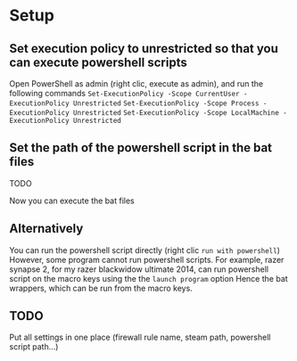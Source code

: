 # Setup

## Set execution policy to unrestricted so that you can execute powershell scripts
Open PowerShell as admin (right clic, execute as admin), and run the following commands
`Set-ExecutionPolicy -Scope CurrentUser -ExecutionPolicy Unrestricted`
`Set-ExecutionPolicy -Scope Process -ExecutionPolicy Unrestricted`
`Set-ExecutionPolicy -Scope LocalMachine -ExecutionPolicy Unrestricted`

## Set the path of the powershell script in the bat files

TODO


Now you can execute the bat files 

## Alternatively
You can run  the powershell script directly (right clic `run with powershell`)
However, some program cannot run powershell scripts.
For example, razer synapse 2, for my razer blackwidow ultimate 2014, can run powershell script on the macro keys using the the `launch program` option
Hence the bat wrappers, which can be run from the macro keys.

## TODO
Put all settings in one place (firewall rule name, steam path, powershell script path...)